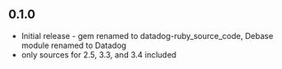 ## 0.1.0

* Initial release - gem renamed to datadog-ruby_source_code, Debase module renamed to Datadog
* only sources for 2.5, 3.3, and 3.4 included

